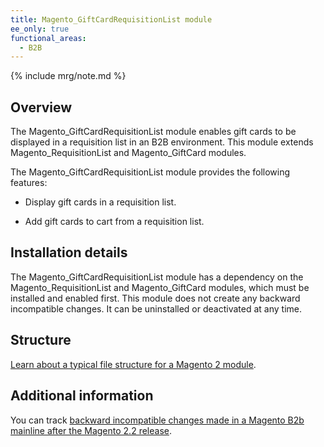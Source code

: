```yaml
---
title: Magento_GiftCardRequisitionList module
ee_only: true
functional_areas:
  - B2B
---
```


{% include mrg/note.md %}

## Overview

The Magento_GiftCardRequisitionList module enables gift cards to be displayed in a requisition list in an B2B environment. This module extends Magento_RequisitionList and Magento_GiftCard modules.

The Magento_GiftCardRequisitionList module provides the following features:

* Display gift cards in a requisition list. 

* Add gift cards to cart from a requisition list. 

## Installation details

The Magento_GiftCardRequisitionList module has a dependency on the Magento_RequisitionList and Magento_GiftCard modules, which must be installed and enabled first. This module does not create any backward incompatible changes. It can be uninstalled or deactivated at any time.

## Structure

[Learn about a typical file structure for a Magento 2 module](http://devdocs.magento.com/guides/v2.2/extension-dev-guide/build/module-file-structure.html).

## Additional information

You can track [backward incompatible changes made in a Magento B2b mainline after the Magento 2.2 release](http://devdocs.magento.com/guides/v2.2/release-notes/changes/b2b_changes.html).
